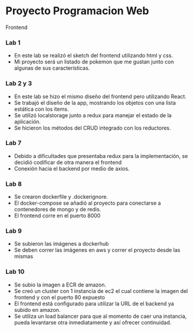 # Proyecto Programacion Web
Frontend

### Lab 1
- En este lab se realizó el sketch del frontend utilizando html y css. 
- Mi proyecto será un listado de pokemon que me gustan junto con algunas de sus características.

### Lab 2 y 3
- En este lab se hizo el mismo diseño del frontend pero utilizando React.
- Se trabajó el diseño de la app, mostrando los objetos con una lista estática con los items. 
- Se utilizó localstorage junto a redux para manejar el estado de la aplicación.
- Se hicieron los métodos del CRUD integrado con los reductores.

### Lab 7
- Debido a dificultades que presentaba redux para la implementación, se decidió codificar de otra manera el frontend
- Conexión hacia el backend por medio de axios.

### Lab 8
- Se crearon dockerfile y .dockerignore.
- El docker-compose se añadió al proyecto para conectarse a contenedores de mongo y de redis.
- El frontend corre en el puerto 8000

### Lab 9
- Se subieron las imágenes a dockerhub
- Se deben correr las imágenes en aws y correr el proyecto desde las mismas

### Lab 10
- Se subio la imagen a ECR de amazon.
- Se creó un cluster con 1 instancia de ec2 el cual contiene la imagen del frontend y con el puerto 80 expuesto
- El frontend está configurado para utilizar la URL de el backend ya subido en amazon.
- Se utiliza un load balancer para que al momento de caer una instancia, pueda levantarse otra inmediatamente y así ofrecer continuidad.

